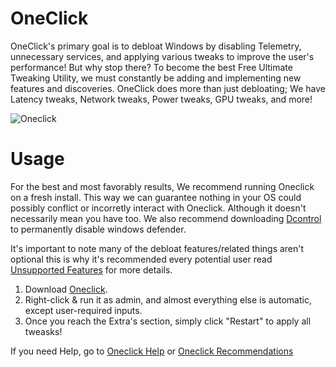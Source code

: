 # OneClick 
OneClick's primary goal is to debloat Windows by disabling Telemetry, unnecessary services, and applying various tweaks to improve the user's performance! But why stop there? To become the best Free Ultimate Tweaking Utility, we must constantly be adding and implementing new features and discoveries. OneClick does more than just debloating; We have Latency tweaks, Network tweaks, Power tweaks, GPU tweaks, and more!

![Oneclick](https://github.com/QuakedK/Oneclick/assets/124531365/a058ad27-6c3c-401d-911b-700421056cfb)

# Usage
For the best and most favorably results, We recommend running Oneclick on a fresh install. This way we can guarantee nothing in your OS could possibly conflict or incorretly interact with Oneclick. 
Although it doesn't necessarily mean you have too. We also recommend downloading [Dcontrol](https://www.sordum.org/9480/defender-control-v2-1/) to permanently disable windows defender.

It's important to note many of the debloat features/related things aren't optional this is why it's recommended every potential user read
[Unsupported Features](https://github.com/QuakedK/Oneclick/blob/main/Unsupported%20Features.md) for more details.

1. Download [Oneclick](https://github.com/QuakedK/Oneclick/releases/download/optimizer/Oneclick-V6.7.bat).
2. Right-click & run it as admin, and almost everything else is automatic, except user-required inputs.
3. Once you reach the Extra's section, simply click "Restart" to apply all tweasks!

If you need Help, go to [Oneclick Help](https://github.com/QuakedK/Oneclick/blob/main/Oneclick%20Help.md) or [Oneclick Recommendations](https://github.com/QuakedK/Oneclick/blob/main/Oneclick%20Recommendations.md)
